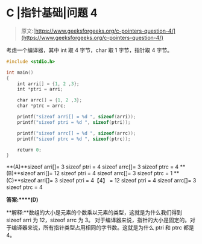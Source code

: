 # C |指针基础|问题 4

> 原文:[https://www.geeksforgeeks.org/c-pointers-question-4/](https://www.geeksforgeeks.org/c-pointers-question-4/)

考虑一个编译器，其中 int 取 4 字节，char 取 1 字节，指针取 4 字节。

```cpp
#include <stdio.h>

int main()
{
    int arri[] = {1, 2 ,3};
    int *ptri = arri;

    char arrc[] = {1, 2 ,3};
    char *ptrc = arrc;

    printf("sizeof arri[] = %d ", sizeof(arri));
    printf("sizeof ptri = %d ", sizeof(ptri));

    printf("sizeof arrc[] = %d ", sizeof(arrc));
    printf("sizeof ptrc = %d ", sizeof(ptrc));

    return 0;
}
```

**(A)**sizeof arri[]= 3
sizeof ptri = 4
sizeof arrc[]= 3
sizeof ptrc = 4
**(B)**sizeof arri[]= 12
sizeof ptri = 4
sizeof arrc[]= 3
sizeof ptrc = 1
**(C)**sizeof arri[]= 3
sizeof ptri = 4【4】 = 12
sizeof ptri = 4
sizeof arrc[]= 3
sizeof ptrc = 4

**答案:****(D)**

**解释:**数组的大小是元素的个数乘以元素的类型，这就是为什么我们得到 sizeof arri 为 12，sizeof arrc 为 3。 对于编译器来说，指针的大小是固定的。对于编译器来说，所有指针类型占用相同的字节数。这就是为什么 ptri 和 ptrc 都是 4。